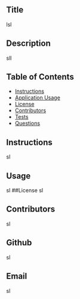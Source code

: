 
  ## Title
  lsl
  ## Description
  sll
  ## Table of Contents
  - [Instructions](#instructions)
  - [Application Usage](#usage)
  - [License](#license)
  - [Contributors](#contributors)
  - [Tests](#tests)
  - [Questions](#questions)
  ## Instructions
  sl
  ## Usage
  sl
  ##License
  sl
  ## Contributors
  sl
  ## Github
  sl
  ## Email
  sl 
 
